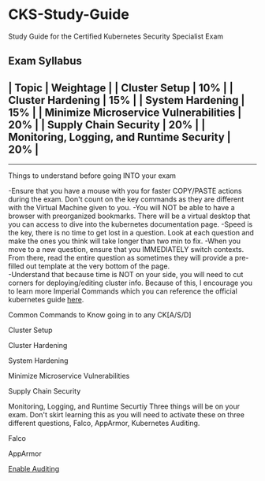 # CKS-Study-Guide
Study Guide for the Certified Kubernetes Security Specialist Exam


Exam Syllabus
-----------------------------------------------------------
| Topic	                                     | Weightage  | 
| Cluster Setup	                             | 10%        |
| Cluster Hardening	                         | 15%        |
| System Hardening	                         | 15%        |
| Minimize Microservice Vulnerabilities	     | 20%        |
| Supply Chain Security	                     | 20%        |
| Monitoring, Logging, and Runtime Security	 | 20%        |
-----------------------------------------------------------

--------------------------------------------------------

Things to understand before going INTO your exam

-Ensure that you have a mouse with you for faster COPY/PASTE actions during the exam. Don't count on the key commands as they are different with the Virtual Machine given to you. 
-You will NOT be able to have a browser with preorganized bookmarks. There will be a virtual desktop that you can access to dive into the kubernetes documentation page.
-Speed is the key, there is no time to get lost in a question. Look at each question and make the ones you think will take longer than two min to fix.
-When you move to a new question, ensure that you IMMEDIATELY switch contexts. From there, read the entire question as sometimes they will provide a pre-filled out template at the very bottom of the page.  
-Understand that because time is NOT on your side, you will need to cut corners for deploying/editing cluster info. Because of this, I encourage you to learn more Imperial Commands which you can reference the official kubernetes guide [here](https://kubernetes.io/docs/reference/generated/kubectl/kubectl-commands#run). 



Common Commands to Know going in to any CK[A/S/D]


Cluster Setup



Cluster Hardening



System Hardening



Minimize Microservice Vulnerabilities



Supply Chain Security




Monitoring, Logging, and Runtime Securtiy
Three things will be on your exam. Don't skirt learning this as you will need to activate these on three different questions, Falco, AppArmor, Kubernetes Auditing.

Falco

AppArmor

[Enable Auditing](https://kubernetes.io/docs/tasks/debug/debug-cluster/audit/)
